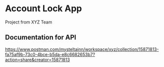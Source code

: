 # Account Lock App

Project from XYZ Team

## Documentation for API

https://www.postman.com/mysteltainn/workspace/xyz/collection/15871813-fa75af9b-73c0-4bce-b5da-e8c6682653b7?action=share&creator=15871813
